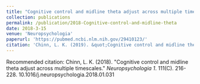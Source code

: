 ```yaml
---
title: "Cognitive control and midline theta adjust across multiple timescales"
collection: publications
permalink: /publication/2018-Cognitive-control-and-midline-theta
date: 2018-3-15
venue: 'Neuropsychologia'
paperurl: 'https://pubmed.ncbi.nlm.nih.gov/29410123/'
citation: 'Chinn, L. K. (2019). &quot;Cognitive control and midline theta adjust across multiple timescales.&quot; <i>Neuropsychologia 1</i>. 111(C).'
---
```




Recommended citation: Chinn, L. K. (2018). "Cognitive control and midline theta adjust across multiple timescales." <i>Neuropsychologia 1</i>. 111(C). 216-228. 10.1016/j.neuropsychologia.2018.01.031
